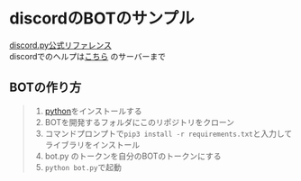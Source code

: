# discordのBOTのサンプル  
[discord.py公式リファレンス](https://discordpy.readthedocs.io/en/latest/index.html)  
discordでのヘルプは[こちら](https://discord.gg/QVt6pYR) のサーバーまで

## BOTの作り方  
> 1. [python](https://python.org)をインストールする  
> 2. BOTを開発するフォルダにこのリポジトリをクローン  
> 3. コマンドプロンプトで`pip3 install -r requirements.txt`と入力してライブラリをインストール  
> 4. bot.py のトークンを自分のBOTのトークンにする  
> 5. `python bot.py`で起動
